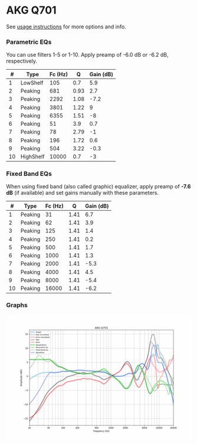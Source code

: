 # AKG Q701
See [usage instructions](https://github.com/jaakkopasanen/AutoEq#usage) for more options and info.

### Parametric EQs
You can use filters 1-5 or 1-10. Apply preamp of -6.0 dB or -6.2 dB, respectively.

|   # | Type      |   Fc (Hz) |    Q |   Gain (dB) |
|-----|-----------|-----------|------|-------------|
|   1 | LowShelf  |       105 | 0.7  |         5.9 |
|   2 | Peaking   |       681 | 0.93 |         2.7 |
|   3 | Peaking   |      2292 | 1.08 |        -7.2 |
|   4 | Peaking   |      3801 | 1.22 |         9   |
|   5 | Peaking   |      6355 | 1.51 |        -8   |
|   6 | Peaking   |        51 | 3.9  |         0.7 |
|   7 | Peaking   |        78 | 2.79 |        -1   |
|   8 | Peaking   |       196 | 1.72 |         0.6 |
|   9 | Peaking   |       504 | 3.22 |        -0.3 |
|  10 | HighShelf |     10000 | 0.7  |        -3   |

### Fixed Band EQs
When using fixed band (also called graphic) equalizer, apply preamp of **-7.6 dB** (if available) and set gains manually with these parameters.

|   # | Type    |   Fc (Hz) |    Q |   Gain (dB) |
|-----|---------|-----------|------|-------------|
|   1 | Peaking |        31 | 1.41 |         6.7 |
|   2 | Peaking |        62 | 1.41 |         3.9 |
|   3 | Peaking |       125 | 1.41 |         1.4 |
|   4 | Peaking |       250 | 1.41 |         0.2 |
|   5 | Peaking |       500 | 1.41 |         1.7 |
|   6 | Peaking |      1000 | 1.41 |         1.3 |
|   7 | Peaking |      2000 | 1.41 |        -5.3 |
|   8 | Peaking |      4000 | 1.41 |         4.5 |
|   9 | Peaking |      8000 | 1.41 |        -5.4 |
|  10 | Peaking |     16000 | 1.41 |        -6.2 |

### Graphs
![](./AKG%20Q701.png)
